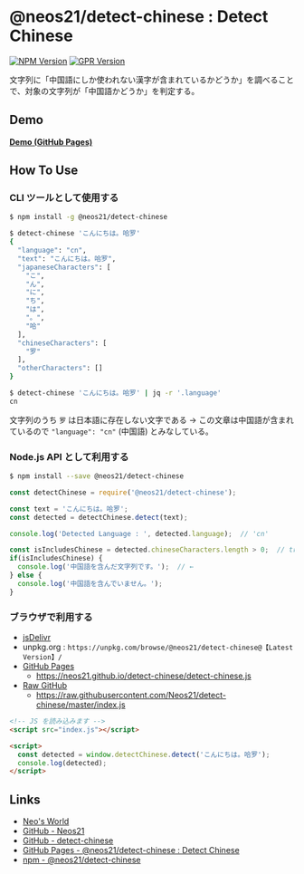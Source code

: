 # @neos21/detect-chinese : Detect Chinese

[![NPM Version](https://img.shields.io/npm/v/@neos21/detect-chinese.svg)](https://www.npmjs.com/package/@neos21/detect-chinese) [![GPR Version](https://img.shields.io/github/package-json/v/neos21/detect-chinese?label=github)](https://github.com/Neos21/detect-chinese/packages/1557727)

文字列に「中国語にしか使われない漢字が含まれているかどうか」を調べることで、対象の文字列が「中国語かどうか」を判定する。


## Demo

__[Demo (GitHub Pages)](https://neos21.github.io/detect-chinese/)__


## How To Use

### CLI ツールとして使用する

```bash
$ npm install -g @neos21/detect-chinese

$ detect-chinese 'こんにちは。哈罗'
{
  "language": "cn",
  "text": "こんにちは。哈罗",
  "japaneseCharacters": [
    "こ",
    "ん",
    "に",
    "ち",
    "は",
    "。",
    "哈"
  ],
  "chineseCharacters": [
    "罗"
  ],
  "otherCharacters": []
}

$ detect-chinese 'こんにちは。哈罗' | jq -r '.language'
cn
```

文字列のうち `罗` は日本語に存在しない文字である → この文章は中国語が含まれているので `"language": "cn"` (中国語) とみなしている。

### Node.js API として利用する

```bash
$ npm install --save @neos21/detect-chinese
```

```javascript
const detectChinese = require('@neos21/detect-chinese');

const text = 'こんにちは。哈罗';
const detected = detectChinese.detect(text);

console.log('Detected Language : ', detected.language);  // 'cn'

const isIncludesChinese = detected.chineseCharacters.length > 0;  // true
if(isIncludesChinese) {
  console.log('中国語を含んだ文字列です。');  // ←
} else {
  console.log('中国語を含んでいません。');
}
```

### ブラウザで利用する

- [jsDelivr](https://www.jsdelivr.com/package/npm/@neos21/detect-chinese)
- unpkg.org : `https://unpkg.com/browse/@neos21/detect-chinese@【Latest Version】/`
- [GitHub Pages](https://neos21.github.io/detect-chinese/)
    - <https://neos21.github.io/detect-chinese/detect-chinese.js>
- [Raw GitHub](https://github.com/Neos21/detect-chinese)
    - <https://raw.githubusercontent.com/Neos21/detect-chinese/master/index.js>

```html
<!-- JS を読み込みます -->
<script src="index.js"></script>

<script>
  const detected = window.detectChinese.detect('こんにちは。哈罗');
  console.log(detected);
</script>
```


## Links

- [Neo's World](https://neos21.net/)
- [GitHub - Neos21](https://github.com/Neos21/)
- [GitHub - detect-chinese](https://github.com/Neos21/detect-chinese)
- [GitHub Pages - @neos21/detect-chinese : Detect Chinese](https://neos21.github.io/detect-chinese)
- [npm - @neos21/detect-chinese](https://www.npmjs.com/package/@neos21/detect-chinese)
